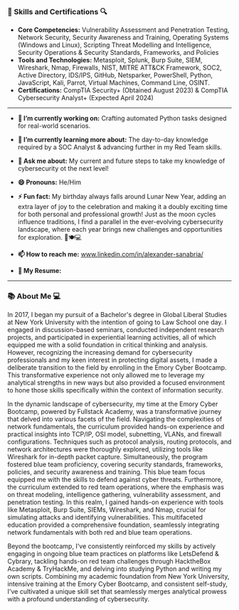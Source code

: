 ### 🔐 Skills and Certifications 🔍
- **Core Competencies:** Vulnerability Assessment and Penetration Testing, Network Security, Security Awareness and Training, Operating Systems (Windows and Linux), Scripting Threat Modelling and Intelligence, Security Operations & Security Standards, Frameworks, and Policies
- **Tools and Technologies:** Metasploit, Splunk, Burp Suite, SIEM, Wireshark, Nmap, Firewalls, NIST, MITRE ATT&CK Framework, SOC2, Active Directory, IDS/IPS, GitHub, Netsparker, PowerShell, Python, JavaScript, Kali, Parrot, Virtual Machines, Command Line, OSINT.
- **Certifications:** CompTIA Security+ (Obtained August 2023) & CompTIA Cybersecurity Analyst+ (Expected April 2024)
---
- **🔭 I’m currently working on:** Crafting automated Python tasks designed for real-world scenarios.
- **🌱 I’m currently learning more about:** The day-to-day knowledge required by a SOC Analyst & advancing further in my Red Team skills.

- **💬 Ask me about:** My current and future steps to take my knowledge of cybersecurity ot the next level!
- **😄 Pronouns:** He/Him
- **⚡ Fun fact:** My birthday always falls around Lunar New Year, adding an extra layer of joy to the celebration and making it a doubly exciting time for both personal and professional growth! Just as the moon cycles influence traditions, I find a parallel in the ever-evolving cybersecurity landscape, where each year brings new challenges and opportunities for exploration. 🧧🍽️💻
- **📫 How to reach me:** www.linkedin.com/in/alexander-sanabria/
- **📌 My Resume:**
---
### 📚 About Me 💻
In 2017, I began my pursuit of a Bachelor's degree in Global Liberal Studies at New York University with the intention of going to Law School one day. I engaged in discussion-based seminars, conducted independent research projects, and participated in experiential learning activities, all of which equipped me with a solid foundation in critical thinking and analysis. However, recognizing the increasing demand for cybersecurity professionals and my keen interest in protecting digital assets, I made a deliberate transition to the field by enrolling in the Emory Cyber Bootcamp. This transformative experience not only allowed me to leverage my analytical strengths in new ways but also provided a focused environment to hone those skills specifically within the context of information security.

In the dynamic landscape of cybersecurity, my time at the Emory Cyber Bootcamp, powered by Fullstack Academy, was a transformative journey that delved into various facets of the field. Navigating the complexities of network fundamentals, the curriculum provided hands-on experience and practical insights into TCP/IP, OSI model, subnetting, VLANs, and firewall configurations. Techniques such as protocol analysis, routing protocols, and network architectures were thoroughly explored, utilizing tools like Wireshark for in-depth packet capture. Simultaneously, the program fostered blue team proficiency, covering security standards, frameworks, policies, and security awareness and training. This blue team focus equipped me with the skills to defend against cyber threats. Furthermore, the curriculum extended to red team operations, where the emphasis was on threat modeling, intelligence gathering, vulnerability assessment, and penetration testing. In this realm, I gained hands-on experience with tools like Metasploit, Burp Suite, SIEMs, Wireshark, and Nmap, crucial for simulating attacks and identifying vulnerabilities. This multifaceted education provided a comprehensive foundation, seamlessly integrating network fundamentals with both red and blue team operations.

Beyond the bootcamp, I've consistently reinforced my skills by actively engaging in ongoing blue team practices on platforms like LetsDefend & Cybrary, tackling hands-on red team challenges through HacktheBox Academy & TryHackMe, and delving into studying Python and writing my own scripts. Combining my academic foundation from New York University, intensive training at the Emory Cyber Bootcamp, and consistent self-study, I've cultivated a unique skill set that seamlessly merges analytical prowess with a profound understanding of cybersecurity. 

